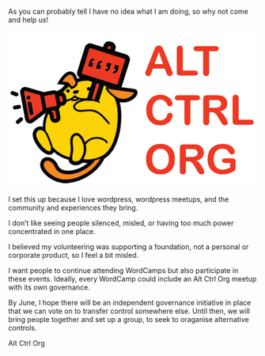 As you can probably tell I have no idea what I am doing, so why not come and help us!

![Wapuu](https://github.com/Altctrlorg/www/blob/main/AltCtrlOrgV.PNG?raw=true)


I set this up because I love wordpress, wordpress meetups, and the community and experiences they bring.

I don’t like seeing people silenced, misled, or having too much power concentrated in one place.

I believed my volunteering was supporting a foundation, not a personal or corporate product, so I feel a bit misled.

I want people to continue attending WordCamps but also participate in these events. Ideally, every WordCamp could include an Alt Ctrl Org meetup with its own governance.

By June, I hope there will be an independent governance initiative in place that we can vote on to transfer control somewhere else. Until then, we will bring people together and set up a group, to seek to oraganise alternative controls.

Alt Ctrl Org 

